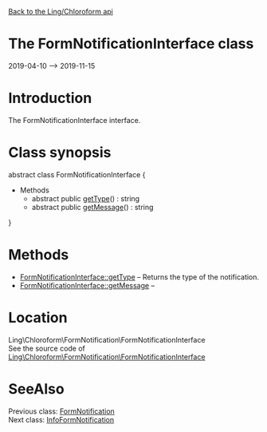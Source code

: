 [Back to the Ling/Chloroform api](https://github.com/lingtalfi/Chloroform/blob/master/doc/api/Ling/Chloroform.md)



The FormNotificationInterface class
================
2019-04-10 --> 2019-11-15






Introduction
============

The FormNotificationInterface interface.



Class synopsis
==============


abstract class <span class="pl-k">FormNotificationInterface</span>  {

- Methods
    - abstract public [getType](https://github.com/lingtalfi/Chloroform/blob/master/doc/api/Ling/Chloroform/FormNotification/FormNotificationInterface/getType.md)() : string
    - abstract public [getMessage](https://github.com/lingtalfi/Chloroform/blob/master/doc/api/Ling/Chloroform/FormNotification/FormNotificationInterface/getMessage.md)() : string

}






Methods
==============

- [FormNotificationInterface::getType](https://github.com/lingtalfi/Chloroform/blob/master/doc/api/Ling/Chloroform/FormNotification/FormNotificationInterface/getType.md) &ndash; Returns the type of the notification.
- [FormNotificationInterface::getMessage](https://github.com/lingtalfi/Chloroform/blob/master/doc/api/Ling/Chloroform/FormNotification/FormNotificationInterface/getMessage.md) &ndash; 





Location
=============
Ling\Chloroform\FormNotification\FormNotificationInterface<br>
See the source code of [Ling\Chloroform\FormNotification\FormNotificationInterface](https://github.com/lingtalfi/Chloroform/blob/master/FormNotification/FormNotificationInterface.php)



SeeAlso
==============
Previous class: [FormNotification](https://github.com/lingtalfi/Chloroform/blob/master/doc/api/Ling/Chloroform/FormNotification/FormNotification.md)<br>Next class: [InfoFormNotification](https://github.com/lingtalfi/Chloroform/blob/master/doc/api/Ling/Chloroform/FormNotification/InfoFormNotification.md)<br>
